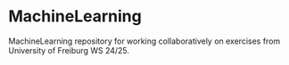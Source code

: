 # MachineLearning
MachineLearning repository for working collaboratively on exercises from University of Freiburg WS 24/25.
